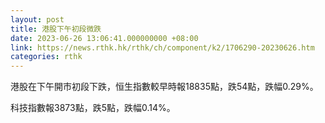```yaml
---
layout: post
title: 港股下午初段微跌
date: 2023-06-26 13:06:41.000000000 +08:00
link: https://news.rthk.hk/rthk/ch/component/k2/1706290-20230626.htm
categories: rthk
---
```


港股在下午開市初段下跌，恒生指數較早時報18835點，跌54點，跌幅0.29%。

科技指數報3873點，跌5點，跌幅0.14%。
